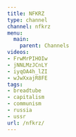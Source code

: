 ```yaml
---
title: NFKRZ
type: channel
channel: nfkrz
menu:
  main:
    parent: Channels
videos:
- FrwMrPIHOIw
- jNNLMzJCnLY
- iyqOA4h_lZI
- wJwXxajR8FE
tags:
- breadtube
- capitalism
- communism
- russia
- ussr
url: /nfkrz/
---
```

